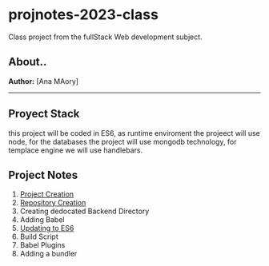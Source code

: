 # projnotes-2023-class
Class project from the fullStack Web development subject.

## About..
**Author:** [Ana MAory] 

---


## Proyect Stack 
this project will be coded in ES6, as runtime enviroment the projeect will use node, 
for the databases the project will use mongodb technology, for templace engine we will use handlebars. 

## Project Notes 

1. [Project Creation](https://github.com/Maory12/projnotes-2023-class/blob/main/class-notes/1-Projetc-Creation.md)
2. [Repository Creation](https://github.com/Maory12/projnotes-2023-class/blob/main/class-notes/Respository%20Creation.md)
3. Creating dedocated Backend Directory 
4. Adding Babel 
5. [Updating to ES6](https://github.com/Maory12/projnotes-2023-class/blob/main/class-notes/Updating%20to%20ES6.md) 
6. Build Script 
7. Babel Plugins 
8. Adding a bundler


